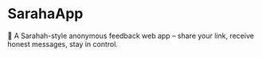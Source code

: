 # SarahaApp
📨 A Sarahah-style anonymous feedback web app – share your link, receive honest messages, stay in control.
